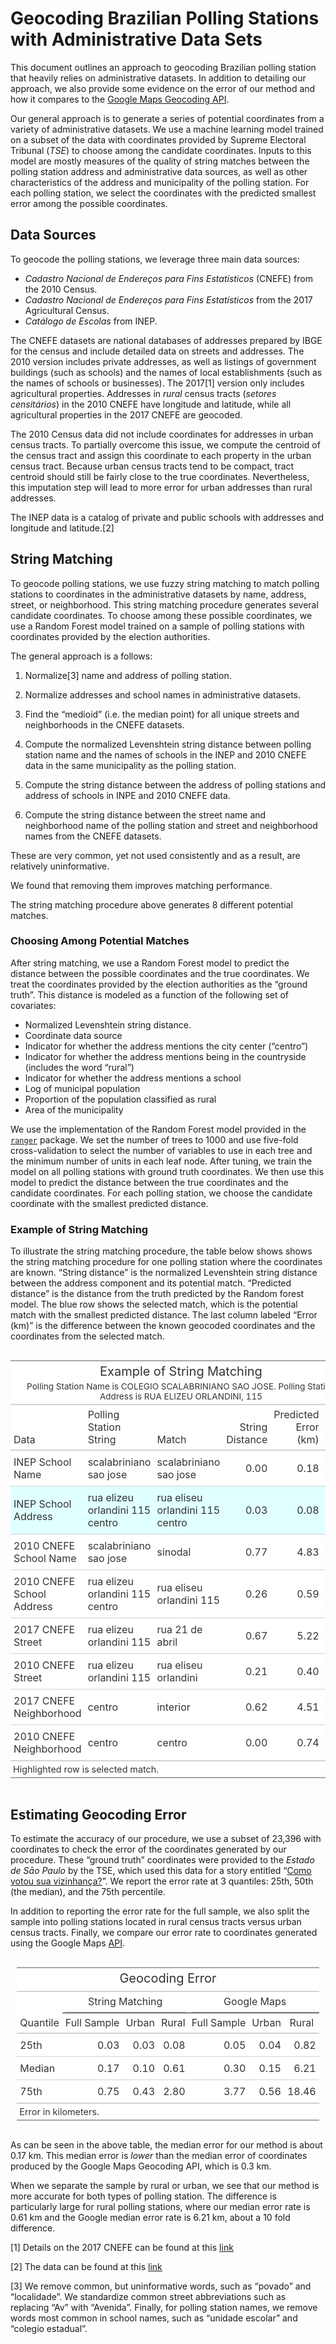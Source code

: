 Geocoding Brazilian Polling Stations with Administrative Data Sets
================

This document outlines an approach to geocoding Brazilian polling
station that heavily relies on administrative datasets. In addition to
detailing our approach, we also provide some evidence on the error of
our method and how it compares to the [Google Maps Geocoding
API](https://developers.google.com/maps/documentation/geocoding/overview).

Our general approach is to generate a series of potential coordinates
from a variety of administrative datasets. We use a machine learning
model trained on a subset of the data with coordinates provided by
Supreme Electoral Tribunal (*TSE*) to choose among the candidate
coordinates. Inputs to this model are mostly measures of the quality of
string matches between the polling station address and administrative
data sources, as well as other characteristics of the address and
municipality of the polling station. For each polling station, we select
the coordinates with the predicted smallest error among the possible
coordinates.

## Data Sources

To geocode the polling stations, we leverage three main data sources:

-   *Cadastro Nacional de Endereços para Fins Estatísticos* (CNEFE) from
    the 2010 Census.
-   *Cadastro Nacional de Endereços para Fins Estatísticos* from the
    2017 Agricultural Census.
-   *Catálogo de Escolas* from INEP.

The CNEFE datasets are national databases of addresses prepared by IBGE
for the census and include detailed data on streets and addresses. The
2010 version includes private addresses, as well as listings of
government buildings (such as schools) and the names of local
establishments (such as the names of schools or businesses). The 2017[1]
version only includes agricultural properties. Addresses in *rural*
census tracts (*setores censitários*) in the 2010 CNEFE have longitude
and latitude, while all agricultural properties in the 2017 CNEFE are
geocoded.

The 2010 Census data did not include coordinates for addresses in urban
census tracts. To partially overcome this issue, we compute the centroid
of the census tract and assign this coordinate to each property in the
urban census tract. Because urban census tracts tend to be compact,
tract centroid should still be fairly close to the true coordinates.
Nevertheless, this imputation step will lead to more error for urban
addresses than rural addresses.

The INEP data is a catalog of private and public schools with addresses
and longitude and latitude.[2]

## String Matching

To geocode polling stations, we use fuzzy string matching to match
polling stations to coordinates in the administrative datasets by name,
address, street, or neighborhood. This string matching procedure
generates several candidate coordinates. To choose among these possible
coordinates, we use a Random Forest model trained on a sample of polling
stations with coordinates provided by the election authorities.

The general approach is a follows:

1.  Normalize[3] name and address of polling station.

2.  Normalize addresses and school names in administrative datasets.

3.  Find the “medioid” (i.e. the median point) for all unique streets
    and neighborhoods in the CNEFE datasets.

4.  Compute the normalized Levenshtein string distance between polling
    station name and the names of schools in the INEP and 2010 CNEFE
    data in the same municipality as the polling station.

5.  Compute the string distance between the address of polling stations
    and address of schools in INPE and 2010 CNEFE data.

6.  Compute the string distance between the street name and neighborhood
    name of the polling station and street and neighborhood names from
    the CNEFE datasets.

These are very common, yet not used consistently and as a result, are
relatively uninformative.

We found that removing them improves matching performance.

The string matching procedure above generates 8 different potential
matches.

### Choosing Among Potential Matches

After string matching, we use a Random Forest model to predict the
distance between the possible coordinates and the true coordinates. We
treat the coordinates provided by the election authorities as the
“ground truth”. This distance is modeled as a function of the following
set of covariates:

-   Normalized Levenshtein string distance.
-   Coordinate data source
-   Indicator for whether the address mentions the city center
    (“centro”)
-   Indicator for whether the address mentions being in the countryside
    (includes the word “rural”)
-   Indicator for whether the address mentions a school
-   Log of municipal population
-   Proportion of the population classified as rural
-   Area of the municipality

We use the implementation of the Random Forest model provided in the
[`ranger`](https://cran.r-project.org/web/packages/ranger/ranger.pdf)
package. We set the number of trees to 1000 and use five-fold
cross-validation to select the number of variables to use in each tree
and the minimum number of units in each leaf node. After tuning, we
train the model on all polling stations with ground truth coordinates.
We then use this model to predict the distance between the true
coordinates and the candidate coordinates. For each polling station, we
choose the candidate coordinate with the smallest predicted distance.

### Example of String Matching

To illustrate the string matching procedure, the table below shows shows
the string matching procedure for one polling station where the
coordinates are known. “String distance” is the normalized Levenshtein
string distance between the address component and its potential match.
“Predicted distance” is the distance from the truth predicted by the
Random forest model. The blue row shows the selected match, which is the
potential match with the smallest predicted distance. The last column
labeled “Error (km)” is the difference between the known geocoded
coordinates and the coordinates from the selected match.

<style>html {
  font-family: -apple-system, BlinkMacSystemFont, 'Segoe UI', Roboto, Oxygen, Ubuntu, Cantarell, 'Helvetica Neue', 'Fira Sans', 'Droid Sans', Arial, sans-serif;
}

#ruvibgecyb .gt_table {
  display: table;
  border-collapse: collapse;
  margin-left: auto;
  margin-right: auto;
  color: #333333;
  font-size: 16px;
  font-weight: normal;
  font-style: normal;
  background-color: #FFFFFF;
  width: auto;
  border-top-style: solid;
  border-top-width: 2px;
  border-top-color: #A8A8A8;
  border-right-style: none;
  border-right-width: 2px;
  border-right-color: #D3D3D3;
  border-bottom-style: solid;
  border-bottom-width: 2px;
  border-bottom-color: #A8A8A8;
  border-left-style: none;
  border-left-width: 2px;
  border-left-color: #D3D3D3;
}

#ruvibgecyb .gt_heading {
  background-color: #FFFFFF;
  text-align: center;
  border-bottom-color: #FFFFFF;
  border-left-style: none;
  border-left-width: 1px;
  border-left-color: #D3D3D3;
  border-right-style: none;
  border-right-width: 1px;
  border-right-color: #D3D3D3;
}

#ruvibgecyb .gt_title {
  color: #333333;
  font-size: 125%;
  font-weight: initial;
  padding-top: 4px;
  padding-bottom: 4px;
  border-bottom-color: #FFFFFF;
  border-bottom-width: 0;
}

#ruvibgecyb .gt_subtitle {
  color: #333333;
  font-size: 85%;
  font-weight: initial;
  padding-top: 0;
  padding-bottom: 4px;
  border-top-color: #FFFFFF;
  border-top-width: 0;
}

#ruvibgecyb .gt_bottom_border {
  border-bottom-style: solid;
  border-bottom-width: 2px;
  border-bottom-color: #D3D3D3;
}

#ruvibgecyb .gt_col_headings {
  border-top-style: solid;
  border-top-width: 2px;
  border-top-color: #D3D3D3;
  border-bottom-style: solid;
  border-bottom-width: 2px;
  border-bottom-color: #D3D3D3;
  border-left-style: none;
  border-left-width: 1px;
  border-left-color: #D3D3D3;
  border-right-style: none;
  border-right-width: 1px;
  border-right-color: #D3D3D3;
}

#ruvibgecyb .gt_col_heading {
  color: #333333;
  background-color: #FFFFFF;
  font-size: 100%;
  font-weight: normal;
  text-transform: inherit;
  border-left-style: none;
  border-left-width: 1px;
  border-left-color: #D3D3D3;
  border-right-style: none;
  border-right-width: 1px;
  border-right-color: #D3D3D3;
  vertical-align: bottom;
  padding-top: 5px;
  padding-bottom: 6px;
  padding-left: 5px;
  padding-right: 5px;
  overflow-x: hidden;
}

#ruvibgecyb .gt_column_spanner_outer {
  color: #333333;
  background-color: #FFFFFF;
  font-size: 100%;
  font-weight: normal;
  text-transform: inherit;
  padding-top: 0;
  padding-bottom: 0;
  padding-left: 4px;
  padding-right: 4px;
}

#ruvibgecyb .gt_column_spanner_outer:first-child {
  padding-left: 0;
}

#ruvibgecyb .gt_column_spanner_outer:last-child {
  padding-right: 0;
}

#ruvibgecyb .gt_column_spanner {
  border-bottom-style: solid;
  border-bottom-width: 2px;
  border-bottom-color: #D3D3D3;
  vertical-align: bottom;
  padding-top: 5px;
  padding-bottom: 6px;
  overflow-x: hidden;
  display: inline-block;
  width: 100%;
}

#ruvibgecyb .gt_group_heading {
  padding: 8px;
  color: #333333;
  background-color: #FFFFFF;
  font-size: 100%;
  font-weight: initial;
  text-transform: inherit;
  border-top-style: solid;
  border-top-width: 2px;
  border-top-color: #D3D3D3;
  border-bottom-style: solid;
  border-bottom-width: 2px;
  border-bottom-color: #D3D3D3;
  border-left-style: none;
  border-left-width: 1px;
  border-left-color: #D3D3D3;
  border-right-style: none;
  border-right-width: 1px;
  border-right-color: #D3D3D3;
  vertical-align: middle;
}

#ruvibgecyb .gt_empty_group_heading {
  padding: 0.5px;
  color: #333333;
  background-color: #FFFFFF;
  font-size: 100%;
  font-weight: initial;
  border-top-style: solid;
  border-top-width: 2px;
  border-top-color: #D3D3D3;
  border-bottom-style: solid;
  border-bottom-width: 2px;
  border-bottom-color: #D3D3D3;
  vertical-align: middle;
}

#ruvibgecyb .gt_from_md > :first-child {
  margin-top: 0;
}

#ruvibgecyb .gt_from_md > :last-child {
  margin-bottom: 0;
}

#ruvibgecyb .gt_row {
  padding-top: 8px;
  padding-bottom: 8px;
  padding-left: 5px;
  padding-right: 5px;
  margin: 10px;
  border-top-style: solid;
  border-top-width: 1px;
  border-top-color: #D3D3D3;
  border-left-style: none;
  border-left-width: 1px;
  border-left-color: #D3D3D3;
  border-right-style: none;
  border-right-width: 1px;
  border-right-color: #D3D3D3;
  vertical-align: middle;
  overflow-x: hidden;
}

#ruvibgecyb .gt_stub {
  color: #333333;
  background-color: #FFFFFF;
  font-size: 100%;
  font-weight: initial;
  text-transform: inherit;
  border-right-style: solid;
  border-right-width: 2px;
  border-right-color: #D3D3D3;
  padding-left: 12px;
}

#ruvibgecyb .gt_summary_row {
  color: #333333;
  background-color: #FFFFFF;
  text-transform: inherit;
  padding-top: 8px;
  padding-bottom: 8px;
  padding-left: 5px;
  padding-right: 5px;
}

#ruvibgecyb .gt_first_summary_row {
  padding-top: 8px;
  padding-bottom: 8px;
  padding-left: 5px;
  padding-right: 5px;
  border-top-style: solid;
  border-top-width: 2px;
  border-top-color: #D3D3D3;
}

#ruvibgecyb .gt_grand_summary_row {
  color: #333333;
  background-color: #FFFFFF;
  text-transform: inherit;
  padding-top: 8px;
  padding-bottom: 8px;
  padding-left: 5px;
  padding-right: 5px;
}

#ruvibgecyb .gt_first_grand_summary_row {
  padding-top: 8px;
  padding-bottom: 8px;
  padding-left: 5px;
  padding-right: 5px;
  border-top-style: double;
  border-top-width: 6px;
  border-top-color: #D3D3D3;
}

#ruvibgecyb .gt_striped {
  background-color: rgba(128, 128, 128, 0.05);
}

#ruvibgecyb .gt_table_body {
  border-top-style: solid;
  border-top-width: 2px;
  border-top-color: #D3D3D3;
  border-bottom-style: solid;
  border-bottom-width: 2px;
  border-bottom-color: #D3D3D3;
}

#ruvibgecyb .gt_footnotes {
  color: #333333;
  background-color: #FFFFFF;
  border-bottom-style: none;
  border-bottom-width: 2px;
  border-bottom-color: #D3D3D3;
  border-left-style: none;
  border-left-width: 2px;
  border-left-color: #D3D3D3;
  border-right-style: none;
  border-right-width: 2px;
  border-right-color: #D3D3D3;
}

#ruvibgecyb .gt_footnote {
  margin: 0px;
  font-size: 90%;
  padding: 4px;
}

#ruvibgecyb .gt_sourcenotes {
  color: #333333;
  background-color: #FFFFFF;
  border-bottom-style: none;
  border-bottom-width: 2px;
  border-bottom-color: #D3D3D3;
  border-left-style: none;
  border-left-width: 2px;
  border-left-color: #D3D3D3;
  border-right-style: none;
  border-right-width: 2px;
  border-right-color: #D3D3D3;
}

#ruvibgecyb .gt_sourcenote {
  font-size: 90%;
  padding: 4px;
}

#ruvibgecyb .gt_left {
  text-align: left;
}

#ruvibgecyb .gt_center {
  text-align: center;
}

#ruvibgecyb .gt_right {
  text-align: right;
  font-variant-numeric: tabular-nums;
}

#ruvibgecyb .gt_font_normal {
  font-weight: normal;
}

#ruvibgecyb .gt_font_bold {
  font-weight: bold;
}

#ruvibgecyb .gt_font_italic {
  font-style: italic;
}

#ruvibgecyb .gt_super {
  font-size: 65%;
}

#ruvibgecyb .gt_footnote_marks {
  font-style: italic;
  font-size: 65%;
}
</style>
<div id="ruvibgecyb" style="overflow-x:auto;overflow-y:auto;width:auto;height:auto;"><table class="gt_table">
  <thead class="gt_header">
    <tr>
      <th colspan="6" class="gt_heading gt_title gt_font_normal" style>Example of String Matching</th>
    </tr>
    <tr>
      <th colspan="6" class="gt_heading gt_subtitle gt_font_normal gt_bottom_border" style>Polling Station Name is COLEGIO SCALABRINIANO SAO JOSE. Polling Station Address is RUA ELIZEU ORLANDINI, 115</th>
    </tr>
  </thead>
  <thead class="gt_col_headings">
    <tr>
      <th class="gt_col_heading gt_columns_bottom_border gt_left" rowspan="1" colspan="1">Data</th>
      <th class="gt_col_heading gt_columns_bottom_border gt_left" rowspan="1" colspan="1">Polling Station String</th>
      <th class="gt_col_heading gt_columns_bottom_border gt_left" rowspan="1" colspan="1">Match</th>
      <th class="gt_col_heading gt_columns_bottom_border gt_right" rowspan="1" colspan="1">String Distance</th>
      <th class="gt_col_heading gt_columns_bottom_border gt_right" rowspan="1" colspan="1">Predicted Error (km)</th>
      <th class="gt_col_heading gt_columns_bottom_border gt_right" rowspan="1" colspan="1">True Error (km)</th>
    </tr>
  </thead>
  <tbody class="gt_table_body">
    <tr>
      <td class="gt_row gt_left">INEP School Name</td>
      <td class="gt_row gt_left">scalabriniano sao jose</td>
      <td class="gt_row gt_left">scalabriniano sao jose</td>
      <td class="gt_row gt_right">0.00</td>
      <td class="gt_row gt_right">0.18</td>
      <td class="gt_row gt_right">0.04</td>
    </tr>
    <tr>
      <td class="gt_row gt_left" style="background-color: #E0FFFF;">INEP School Address</td>
      <td class="gt_row gt_left" style="background-color: #E0FFFF;">rua elizeu orlandini 115 centro</td>
      <td class="gt_row gt_left" style="background-color: #E0FFFF;">rua eliseu orlandini 115 centro</td>
      <td class="gt_row gt_right" style="background-color: #E0FFFF;">0.03</td>
      <td class="gt_row gt_right" style="background-color: #E0FFFF;">0.08</td>
      <td class="gt_row gt_right" style="background-color: #E0FFFF;">0.04</td>
    </tr>
    <tr>
      <td class="gt_row gt_left">2010 CNEFE School Name</td>
      <td class="gt_row gt_left">scalabriniano sao jose</td>
      <td class="gt_row gt_left">sinodal</td>
      <td class="gt_row gt_right">0.77</td>
      <td class="gt_row gt_right">4.83</td>
      <td class="gt_row gt_right">0.46</td>
    </tr>
    <tr>
      <td class="gt_row gt_left">2010 CNEFE School Address</td>
      <td class="gt_row gt_left">rua elizeu orlandini 115 centro</td>
      <td class="gt_row gt_left">rua eliseu orlandini 115</td>
      <td class="gt_row gt_right">0.26</td>
      <td class="gt_row gt_right">0.59</td>
      <td class="gt_row gt_right">0.10</td>
    </tr>
    <tr>
      <td class="gt_row gt_left">2017 CNEFE Street</td>
      <td class="gt_row gt_left">rua elizeu orlandini 115</td>
      <td class="gt_row gt_left">rua 21 de abril</td>
      <td class="gt_row gt_right">0.67</td>
      <td class="gt_row gt_right">5.22</td>
      <td class="gt_row gt_right">2.17</td>
    </tr>
    <tr>
      <td class="gt_row gt_left">2010 CNEFE Street</td>
      <td class="gt_row gt_left">rua elizeu orlandini 115</td>
      <td class="gt_row gt_left">rua eliseu orlandini</td>
      <td class="gt_row gt_right">0.21</td>
      <td class="gt_row gt_right">0.40</td>
      <td class="gt_row gt_right">0.10</td>
    </tr>
    <tr>
      <td class="gt_row gt_left">2017 CNEFE Neighborhood</td>
      <td class="gt_row gt_left">centro</td>
      <td class="gt_row gt_left">interior</td>
      <td class="gt_row gt_right">0.62</td>
      <td class="gt_row gt_right">4.51</td>
      <td class="gt_row gt_right">2.77</td>
    </tr>
    <tr>
      <td class="gt_row gt_left">2010 CNEFE Neighborhood</td>
      <td class="gt_row gt_left">centro</td>
      <td class="gt_row gt_left">centro</td>
      <td class="gt_row gt_right">0.00</td>
      <td class="gt_row gt_right">0.74</td>
      <td class="gt_row gt_right">0.78</td>
    </tr>
  </tbody>
  <tfoot class="gt_sourcenotes">
    <tr>
      <td class="gt_sourcenote" colspan="6">Highlighted row is selected match.</td>
    </tr>
  </tfoot>
  
</table></div>

## Estimating Geocoding Error

To estimate the accuracy of our procedure, we use a subset of 23,396
with coordinates to check the error of the coordinates generated by our
procedure. These “ground truth” coordinates were provided to the *Estado
de Sāo Paulo* by the TSE, which used this data for a story entitled
“[Como votou sua
vizinhança?](https://www.estadao.com.br/infograficos/politica,como-votou-sua-vizinhanca-explore-o-mapa-mais-detalhado-das-eleicoes,935858)”.
We report the error rate at 3 quantiles: 25th, 50th (the median), and
the 75th percentile.

In addition to reporting the error rate for the full sample, we also
split the sample into polling stations located in rural census tracts
versus urban census tracts. Finally, we compare our error rate to
coordinates generated using the Google Maps
[API](https://developers.google.com/maps/documentation/geocoding/overview).

<style>html {
  font-family: -apple-system, BlinkMacSystemFont, 'Segoe UI', Roboto, Oxygen, Ubuntu, Cantarell, 'Helvetica Neue', 'Fira Sans', 'Droid Sans', Arial, sans-serif;
}

#hdemafnejf .gt_table {
  display: table;
  border-collapse: collapse;
  margin-left: auto;
  margin-right: auto;
  color: #333333;
  font-size: 16px;
  font-weight: normal;
  font-style: normal;
  background-color: #FFFFFF;
  width: auto;
  border-top-style: solid;
  border-top-width: 2px;
  border-top-color: #A8A8A8;
  border-right-style: none;
  border-right-width: 2px;
  border-right-color: #D3D3D3;
  border-bottom-style: solid;
  border-bottom-width: 2px;
  border-bottom-color: #A8A8A8;
  border-left-style: none;
  border-left-width: 2px;
  border-left-color: #D3D3D3;
}

#hdemafnejf .gt_heading {
  background-color: #FFFFFF;
  text-align: center;
  border-bottom-color: #FFFFFF;
  border-left-style: none;
  border-left-width: 1px;
  border-left-color: #D3D3D3;
  border-right-style: none;
  border-right-width: 1px;
  border-right-color: #D3D3D3;
}

#hdemafnejf .gt_title {
  color: #333333;
  font-size: 125%;
  font-weight: initial;
  padding-top: 4px;
  padding-bottom: 4px;
  border-bottom-color: #FFFFFF;
  border-bottom-width: 0;
}

#hdemafnejf .gt_subtitle {
  color: #333333;
  font-size: 85%;
  font-weight: initial;
  padding-top: 0;
  padding-bottom: 4px;
  border-top-color: #FFFFFF;
  border-top-width: 0;
}

#hdemafnejf .gt_bottom_border {
  border-bottom-style: solid;
  border-bottom-width: 2px;
  border-bottom-color: #D3D3D3;
}

#hdemafnejf .gt_col_headings {
  border-top-style: solid;
  border-top-width: 2px;
  border-top-color: #D3D3D3;
  border-bottom-style: solid;
  border-bottom-width: 2px;
  border-bottom-color: #D3D3D3;
  border-left-style: none;
  border-left-width: 1px;
  border-left-color: #D3D3D3;
  border-right-style: none;
  border-right-width: 1px;
  border-right-color: #D3D3D3;
}

#hdemafnejf .gt_col_heading {
  color: #333333;
  background-color: #FFFFFF;
  font-size: 100%;
  font-weight: normal;
  text-transform: inherit;
  border-left-style: none;
  border-left-width: 1px;
  border-left-color: #D3D3D3;
  border-right-style: none;
  border-right-width: 1px;
  border-right-color: #D3D3D3;
  vertical-align: bottom;
  padding-top: 5px;
  padding-bottom: 6px;
  padding-left: 5px;
  padding-right: 5px;
  overflow-x: hidden;
}

#hdemafnejf .gt_column_spanner_outer {
  color: #333333;
  background-color: #FFFFFF;
  font-size: 100%;
  font-weight: normal;
  text-transform: inherit;
  padding-top: 0;
  padding-bottom: 0;
  padding-left: 4px;
  padding-right: 4px;
}

#hdemafnejf .gt_column_spanner_outer:first-child {
  padding-left: 0;
}

#hdemafnejf .gt_column_spanner_outer:last-child {
  padding-right: 0;
}

#hdemafnejf .gt_column_spanner {
  border-bottom-style: solid;
  border-bottom-width: 2px;
  border-bottom-color: #D3D3D3;
  vertical-align: bottom;
  padding-top: 5px;
  padding-bottom: 6px;
  overflow-x: hidden;
  display: inline-block;
  width: 100%;
}

#hdemafnejf .gt_group_heading {
  padding: 8px;
  color: #333333;
  background-color: #FFFFFF;
  font-size: 100%;
  font-weight: initial;
  text-transform: inherit;
  border-top-style: solid;
  border-top-width: 2px;
  border-top-color: #D3D3D3;
  border-bottom-style: solid;
  border-bottom-width: 2px;
  border-bottom-color: #D3D3D3;
  border-left-style: none;
  border-left-width: 1px;
  border-left-color: #D3D3D3;
  border-right-style: none;
  border-right-width: 1px;
  border-right-color: #D3D3D3;
  vertical-align: middle;
}

#hdemafnejf .gt_empty_group_heading {
  padding: 0.5px;
  color: #333333;
  background-color: #FFFFFF;
  font-size: 100%;
  font-weight: initial;
  border-top-style: solid;
  border-top-width: 2px;
  border-top-color: #D3D3D3;
  border-bottom-style: solid;
  border-bottom-width: 2px;
  border-bottom-color: #D3D3D3;
  vertical-align: middle;
}

#hdemafnejf .gt_from_md > :first-child {
  margin-top: 0;
}

#hdemafnejf .gt_from_md > :last-child {
  margin-bottom: 0;
}

#hdemafnejf .gt_row {
  padding-top: 8px;
  padding-bottom: 8px;
  padding-left: 5px;
  padding-right: 5px;
  margin: 10px;
  border-top-style: solid;
  border-top-width: 1px;
  border-top-color: #D3D3D3;
  border-left-style: none;
  border-left-width: 1px;
  border-left-color: #D3D3D3;
  border-right-style: none;
  border-right-width: 1px;
  border-right-color: #D3D3D3;
  vertical-align: middle;
  overflow-x: hidden;
}

#hdemafnejf .gt_stub {
  color: #333333;
  background-color: #FFFFFF;
  font-size: 100%;
  font-weight: initial;
  text-transform: inherit;
  border-right-style: solid;
  border-right-width: 2px;
  border-right-color: #D3D3D3;
  padding-left: 12px;
}

#hdemafnejf .gt_summary_row {
  color: #333333;
  background-color: #FFFFFF;
  text-transform: inherit;
  padding-top: 8px;
  padding-bottom: 8px;
  padding-left: 5px;
  padding-right: 5px;
}

#hdemafnejf .gt_first_summary_row {
  padding-top: 8px;
  padding-bottom: 8px;
  padding-left: 5px;
  padding-right: 5px;
  border-top-style: solid;
  border-top-width: 2px;
  border-top-color: #D3D3D3;
}

#hdemafnejf .gt_grand_summary_row {
  color: #333333;
  background-color: #FFFFFF;
  text-transform: inherit;
  padding-top: 8px;
  padding-bottom: 8px;
  padding-left: 5px;
  padding-right: 5px;
}

#hdemafnejf .gt_first_grand_summary_row {
  padding-top: 8px;
  padding-bottom: 8px;
  padding-left: 5px;
  padding-right: 5px;
  border-top-style: double;
  border-top-width: 6px;
  border-top-color: #D3D3D3;
}

#hdemafnejf .gt_striped {
  background-color: rgba(128, 128, 128, 0.05);
}

#hdemafnejf .gt_table_body {
  border-top-style: solid;
  border-top-width: 2px;
  border-top-color: #D3D3D3;
  border-bottom-style: solid;
  border-bottom-width: 2px;
  border-bottom-color: #D3D3D3;
}

#hdemafnejf .gt_footnotes {
  color: #333333;
  background-color: #FFFFFF;
  border-bottom-style: none;
  border-bottom-width: 2px;
  border-bottom-color: #D3D3D3;
  border-left-style: none;
  border-left-width: 2px;
  border-left-color: #D3D3D3;
  border-right-style: none;
  border-right-width: 2px;
  border-right-color: #D3D3D3;
}

#hdemafnejf .gt_footnote {
  margin: 0px;
  font-size: 90%;
  padding: 4px;
}

#hdemafnejf .gt_sourcenotes {
  color: #333333;
  background-color: #FFFFFF;
  border-bottom-style: none;
  border-bottom-width: 2px;
  border-bottom-color: #D3D3D3;
  border-left-style: none;
  border-left-width: 2px;
  border-left-color: #D3D3D3;
  border-right-style: none;
  border-right-width: 2px;
  border-right-color: #D3D3D3;
}

#hdemafnejf .gt_sourcenote {
  font-size: 90%;
  padding: 4px;
}

#hdemafnejf .gt_left {
  text-align: left;
}

#hdemafnejf .gt_center {
  text-align: center;
}

#hdemafnejf .gt_right {
  text-align: right;
  font-variant-numeric: tabular-nums;
}

#hdemafnejf .gt_font_normal {
  font-weight: normal;
}

#hdemafnejf .gt_font_bold {
  font-weight: bold;
}

#hdemafnejf .gt_font_italic {
  font-style: italic;
}

#hdemafnejf .gt_super {
  font-size: 65%;
}

#hdemafnejf .gt_footnote_marks {
  font-style: italic;
  font-size: 65%;
}
</style>
<div id="hdemafnejf" style="overflow-x:auto;overflow-y:auto;width:auto;height:auto;"><table class="gt_table">
  <thead class="gt_header">
    <tr>
      <th colspan="7" class="gt_heading gt_title gt_font_normal" style>Geocoding Error</th>
    </tr>
    <tr>
      <th colspan="7" class="gt_heading gt_subtitle gt_font_normal gt_bottom_border" style></th>
    </tr>
  </thead>
  <thead class="gt_col_headings">
    <tr>
      <th class="gt_col_heading gt_center gt_columns_bottom_border" rowspan="2" colspan="1">Quantile</th>
      <th class="gt_center gt_columns_top_border gt_column_spanner_outer" rowspan="1" colspan="3">
        <span class="gt_column_spanner">String Matching</span>
      </th>
      <th class="gt_center gt_columns_top_border gt_column_spanner_outer" rowspan="1" colspan="3">
        <span class="gt_column_spanner">Google Maps</span>
      </th>
    </tr>
    <tr>
      <th class="gt_col_heading gt_columns_bottom_border gt_center" rowspan="1" colspan="1">Full Sample</th>
      <th class="gt_col_heading gt_columns_bottom_border gt_center" rowspan="1" colspan="1">Urban</th>
      <th class="gt_col_heading gt_columns_bottom_border gt_center" rowspan="1" colspan="1">Rural</th>
      <th class="gt_col_heading gt_columns_bottom_border gt_center" rowspan="1" colspan="1">Full Sample</th>
      <th class="gt_col_heading gt_columns_bottom_border gt_center" rowspan="1" colspan="1">Urban</th>
      <th class="gt_col_heading gt_columns_bottom_border gt_center" rowspan="1" colspan="1">Rural</th>
    </tr>
  </thead>
  <tbody class="gt_table_body">
    <tr>
      <td class="gt_row gt_left">25th</td>
      <td class="gt_row gt_right">0.03</td>
      <td class="gt_row gt_right">0.03</td>
      <td class="gt_row gt_right">0.08</td>
      <td class="gt_row gt_right">0.05</td>
      <td class="gt_row gt_right">0.04</td>
      <td class="gt_row gt_right">0.82</td>
    </tr>
    <tr>
      <td class="gt_row gt_left">Median</td>
      <td class="gt_row gt_right">0.17</td>
      <td class="gt_row gt_right">0.10</td>
      <td class="gt_row gt_right">0.61</td>
      <td class="gt_row gt_right">0.30</td>
      <td class="gt_row gt_right">0.15</td>
      <td class="gt_row gt_right">6.21</td>
    </tr>
    <tr>
      <td class="gt_row gt_left">75th</td>
      <td class="gt_row gt_right">0.75</td>
      <td class="gt_row gt_right">0.43</td>
      <td class="gt_row gt_right">2.80</td>
      <td class="gt_row gt_right">3.77</td>
      <td class="gt_row gt_right">0.56</td>
      <td class="gt_row gt_right">18.46</td>
    </tr>
  </tbody>
  <tfoot class="gt_sourcenotes">
    <tr>
      <td class="gt_sourcenote" colspan="7">Error in kilometers.</td>
    </tr>
  </tfoot>
  
</table></div>

As can be seen in the above table, the median error for our method is
about 0.17 km. This median error is *lower* than the median error of
coordinates produced by the Google Maps Geocoding API, which is 0.3 km.

When we separate the sample by rural or urban, we see that our method is
more accurate for both types of polling station. The difference is
particularly large for rural polling stations, where our median error
rate is 0.61 km and the Google median error rate is 6.21 km, about a 10
fold difference.

[1] Details on the 2017 CNEFE can be found at this
[link](https://biblioteca.ibge.gov.br/visualizacao/livros/liv101638_notas_tecnicas.pdf)

[2] The data can be found at this
[link](https://inepdata.inep.gov.br/analytics/saw.dll?dashboard)

[3] We remove common, but uninformative words, such as “povado” and
“localidade”. We standardize common street abbreviations such as
replacing “Av” with “Avenida”. Finally, for polling station names, we
remove words most common in school names, such as “unidade escolar” and
“colegio estadual”.
